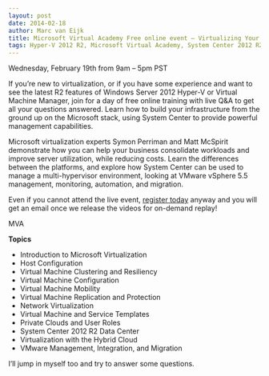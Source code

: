 ```yaml
---
layout: post
date: 2014-02-18
author: Marc van Eijk
title: Microsoft Virtual Academy Free online event – Virtualizing Your Data Center with Hyper-V and System Center 
tags: Hyper-V 2012 R2, Microsoft Virtual Academy, System Center 2012 R2
---
```

Wednesday, February 19th from 9am – 5pm PST

If you’re new to virtualization, or if you have some experience and want to see the latest R2 features of Windows Server 2012 Hyper-V or Virtual Machine Manager, join for a day of free online training with live Q&A to get all your questions answered.  Learn how to build your infrastructure from the ground up on the Microsoft stack, using System Center to provide powerful management capabilities. 

Microsoft virtualization experts Symon Perriman and Matt McSpirit demonstrate how you can help your business consolidate workloads and improve server utilization, while reducing costs. Learn the differences between the platforms, and explore how System Center can be used to manage a multi-hypervisor environment, looking at VMware vSphere 5.5 management, monitoring, automation, and migration. 

Even if you cannot attend the live event, [register today](http://aka.ms/virtDC) anyway and you will get an email once we release the videos for on-demand replay!  

MVA

**Topics** 

- Introduction to Microsoft Virtualization
- Host Configuration
- Virtual Machine Clustering and Resiliency
- Virtual Machine Configuration
- Virtual Machine Mobility
- Virtual Machine Replication and Protection
- Network Virtualization
- Virtual Machine and Service Templates
- Private Clouds and User Roles
- System Center 2012 R2 Data Center
- Virtualization with the Hybrid Cloud
- VMware Management, Integration, and Migration

I’ll jump in myself too and try to answer some questions.
